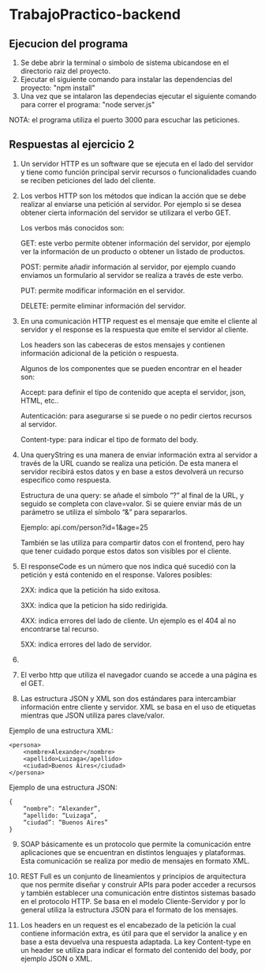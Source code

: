 # TrabajoPractico-backend

## Ejecucion del programa

1. Se debe abrir la terminal o simbolo de sistema ubicandose en el directorio raiz del proyecto.
2. Ejecutar el siguiente comando para instalar las dependencias del proyecto:
     "npm install"
3. Una vez que se intalaron las dependecias ejecutar el siguiente comando para correr el programa:
    "node server.js"

NOTA: el programa utiliza el puerto 3000 para escuchar las peticiones.

## Respuestas al ejercicio 2

1. Un servidor HTTP es un software que se ejecuta en el lado del servidor y tiene como función principal servir recursos o funcionalidades cuando se reciben peticiones del lado del cliente.

2. Los verbos HTTP son los métodos que indican la acción que se debe realizar al enviarse una petición al servidor. Por ejemplo si se desea obtener cierta información del servidor se utilizara el verbo GET.

	Los verbos más conocidos son:

	GET: este verbo permite obtener información del servidor, por ejemplo ver la información de un producto o obtener un listado de productos.

	POST: permite añadir información al servidor, por ejemplo cuando enviamos un formulario al servidor se realiza a través de este verbo.

	PUT: permite modificar información en el servidor.

	DELETE: permite eliminar información del servidor.


3. En una comunicación HTTP request es el mensaje que emite el cliente al servidor y el response es la respuesta que emite el servidor al cliente. 

	Los headers son las cabeceras de estos mensajes y contienen información adicional de la petición o respuesta. 

	Algunos de los componentes que se pueden encontrar en el header son:

	Accept: para definir el tipo de contenido que acepta el servidor, json, HTML, etc..

	Autenticación: para asegurarse si se puede o no pedir ciertos recursos al servidor.

	Content-type: para indicar el tipo de formato del body.

4. Una queryString es una manera de enviar información extra al servidor a través de la URL cuando se realiza una petición. De esta manera el servidor recibirá estos datos y en base a estos devolverá un recurso especifico como respuesta. 

     Estructura de una query:  se añade el símbolo “?” al final de la URL, y seguido se completa con clave=valor.  Si se quiere enviar más de un parámetro se utiliza el símbolo “&” para separarlos.

     Ejemplo: api.com/person?id=1&age=25

     También se las utiliza para compartir datos con el frontend, pero hay que tener cuidado porque estos datos son visibles por el cliente.

5.  El responseCode es un número que nos indica qué sucedió con la petición y está contenido en el response.
Valores posibles:

     2XX: indica que la petición ha sido exitosa.

     3XX: indica que la peticion ha sido redirigida.

     4XX: indica errores del lado de cliente. Un ejemplo es el 404 al no encontrarse tal recurso.

     5XX: indica errores del lado de servidor.

6.

7. El verbo http que utiliza el navegador cuando se accede a una página es el GET.
 
8. Las estructura JSON y XML son dos estándares para intercambiar información entre cliente y servidor.  XML se basa en el uso de etiquetas mientras que JSON utiliza pares clave/valor.

Ejemplo de una estructura XML:

```
<persona>
	<nombre>Alexander</nombre>
	<apellido>Luizaga</apellido>
	<ciudad>Buenos Aires</ciudad>	
</persona>
```

Ejemplo de una estructura JSON:
```
{
	“nombre”: “Alexander”,
	“apellido: “Luizaga”,
	“ciudad”: “Buenos Aires”
}
```

9. SOAP básicamente es un protocolo que permite la comunicación entre aplicaciones que se encuentran en distintos lenguajes y plataformas.  Esta comunicación se realiza por medio de mensajes en formato XML. 

10. REST Full es un conjunto de lineamientos y principios de arquitectura que nos permite diseñar y construir APIs para poder acceder a recursos y también establecer una comunicación entre distintos sistemas basado en el protocolo HTTP.  Se basa en el modelo Cliente-Servidor y por lo general utiliza la estructura JSON para el formato de los mensajes.
 
11. Los headers en un request es el encabezado de la petición la cual contiene información extra, es útil para que el servidor la analice y en base a esta devuelva una respuesta adaptada.
La key Content-type en un header se utiliza para indicar el formato del contenido del body, por ejemplo JSON o XML.


